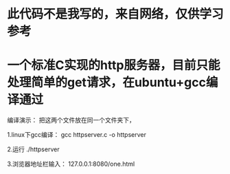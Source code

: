# 此代码不是我写的，来自网络，仅供学习参考
# 一个标准C实现的http服务器，目前只能处理简单的get请求，在ubuntu+gcc编译通过


编译演示：
把这两个文件放在同一个文件夹下，

1.linux下gcc编译：
gcc httpserver.c -o httpserver

2.运行
./httpserver

3.浏览器地址栏输入：  127.0.0.1:8080/one.html




